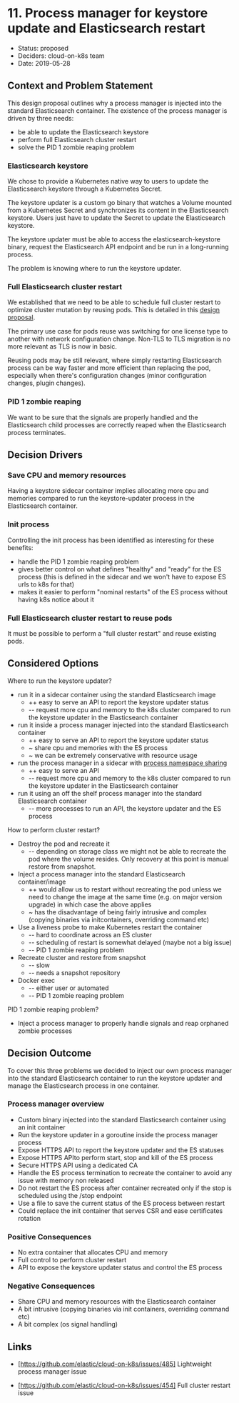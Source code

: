 # 11. Process manager for keystore update and Elasticsearch restart

* Status: proposed 
* Deciders: cloud-on-k8s team
* Date: 2019-05-28

## Context and Problem Statement

This design proposal outlines why a process manager is injected into the standard Elasticsearch container.
The existence of the process manager is driven by three needs: 
* be able to update the Elasticsearch keystore 
* perform full Elasticsearch cluster restart
* solve the PID 1 zombie reaping problem

### Elasticsearch keystore

We chose to provide a Kubernetes native way to users to update the Elasticsearch keystore through a Kubernetes Secret.

The keystore updater is a custom go binary that watches a Volume mounted from a Kubernetes Secret and synchronizes its content
in the Elasticsearch keystore. Users just have to update the Secret to update the Elasticsearch keystore.

The keystore updater must be able to access the elasticsearch-keystore binary, request the Elasticsearch API endpoint 
and be run in a long-running process.

The problem is knowing where to run the keystore updater.

### Full Elasticsearch cluster restart

We established that we need to be able to schedule full cluster restart to optimize cluster mutation by reusing pods. 
This is detailed in this [design proposal](https://github.com/elastic/cloud-on-k8s/blob/master/docs/design/0009-pod-reuse-es-restart.md).

The primary use case for pods reuse was switching for one license type to another with network configuration change. 
Non-TLS to TLS migration is no more relevant as TLS is now in basic.

Reusing pods may be still relevant, where simply restarting Elasticsearch process can be way faster
and more efficient than replacing the pod, especially when there's configuration changes 
(minor configuration changes, plugin changes).

### PID 1 zombie reaping

We want to be sure that the signals are properly handled and the Elasticsearch child processes are correctly reaped 
when the Elasticsearch process terminates.

## Decision Drivers

### Save CPU and memory resources

Having a keystore sidecar container implies allocating more cpu and memories compared to run the keystore-updater process in the
Elasticsearch container.

### Init process

Controlling the init process has been identified as interesting for these benefits:
- handle the PID 1 zombie reaping problem
- gives better control on what defines "healthy" and "ready" for the ES process (this is defined in the sidecar and 
we won't have to expose ES urls to k8s for that)
- makes it easier to perform "nominal restarts" of the ES process without having k8s notice about it

### Full Elasticsearch cluster restart to reuse pods

It must be possible to perform a "full cluster restart" and reuse existing pods.

## Considered Options

Where to run the keystore updater?
* run it in a sidecar container using the standard Elasticsearch image
    * ++ easy to serve an API to report the keystore updater status
    * -- request more cpu and memory to the k8s cluster compared to run the keystore updater in the Elasticsearch container
* run it inside a process manager injected into the standard Elasticsearch container
    * ++ easy to serve an API to report the keystore updater status
    * ~ share cpu and memories with the ES process
    * ~ we can be extremely conservative with resource usage
* run the process manager in a sidecar with [process namespace sharing](https://kubernetes.io/docs/tasks/configure-pod-container/share-process-namespace/#understanding-process-namespace-sharing)
    * ++ easy to serve an API
    * -- request more cpu and memory to the k8s cluster compared to run the keystore updater in the Elasticsearch container
* run it using an off the shelf process manager into the standard Elasticsearch container
    * -- more processes to run an API, the keystore updater and the ES process

How to perform cluster restart?
* Destroy the pod and recreate it
    * -- depending on storage class we might not be able to recreate the pod where the volume resides. Only recovery at this point is manual restore from snapshot.
* Inject a process manager into the standard Elasticsearch container/image
    * ++ would allow us to restart without recreating the pod unless we need to change the image at the same time (e.g. on major version upgrade) in which case the above applies
    * ~ has the disadvantage of being fairly intrusive and complex (copying binaries via initcontainers, overriding command etc)
* Use a liveness probe to make Kubernetes restart the container
    * -- hard to coordinate across an ES cluster
    * -- scheduling of restart is somewhat delayed (maybe not a big issue)
    * -- PID 1 zombie reaping problem
* Recreate cluster and restore from snapshot
    * -- slow
    * -- needs a snapshot repository
* Docker exec
    * -- either user or automated
    * -- PID 1 zombie reaping problem

PID 1 zombie reaping problem?
* Inject a process manager to properly handle signals and reap orphaned zombie processes

## Decision Outcome

To cover this three problems we decided to inject our own process manager into the standard Elasticsearch container 
to run the keystore updater and manage the Elasticsearch process in one container.

### Process manager overview

- Custom binary injected into the standard Elasticsearch container using an init container
- Run the keystore updater in a goroutine inside the process manager process
- Expose HTTPS API to report the keystore updater and the ES statuses
- Expose HTTPS APIto perform start, stop and kill of the ES process
- Secure HTTPS API using a dedicated CA
- Handle the ES process termination to recreate the container to avoid any issue with memory non released
- Do not restart the ES process after container recreated only if the stop is scheduled using the /stop endpoint
- Use a file to save the current status of the ES process between restart
- Could replace the init container that serves CSR and ease certificates rotation 

### Positive Consequences

* No extra container that allocates CPU and memory
* Full control to perform cluster restart
* API to expose the keystore updater status and control the ES process

### Negative Consequences

* Share CPU and memory resources with the Elasticsearch container
* A bit intrusive (copying binaries via init containers, overriding command etc)
* A bit complex (os signal handling)

## Links

- [https://github.com/elastic/cloud-on-k8s/issues/485] Lightweight process manager issue
* [https://github.com/elastic/cloud-on-k8s/issues/454] Full cluster restart issue 